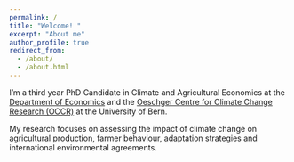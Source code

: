 ```yaml
---
permalink: /
title: "Welcome! "
excerpt: "About me"
author_profile: true
redirect_from: 
  - /about/
  - /about.html
---
```


I’m a third year PhD Candidate in Climate and Agricultural Economics at the <a href="https://www.vwi.unibe.ch/index_eng.html">Department of Economics</a> and the <a href="https://www.oeschger.unibe.ch">Oeschger Centre for Climate Change Research (OCCR)</a>  at the University of Bern.

My research focuses on assessing the impact of climate change on agricultural production, farmer behaviour, adaptation strategies and international environmental agreements.

